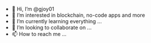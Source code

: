- 👋 Hi, I’m @gjoy01
- 👀 I’m interested in blockchain, no-code apps and more
- 🌱 I’m currently learning everything ...
- 💞️ I’m looking to collaborate on ...
- 📫 How to reach me ...

<!---
gjoy01/gjoy01 is a ✨ special ✨ repository because its `README.md` (this file) appears on your GitHub profile.
You can click the Preview link to take a look at your changes.
--->
